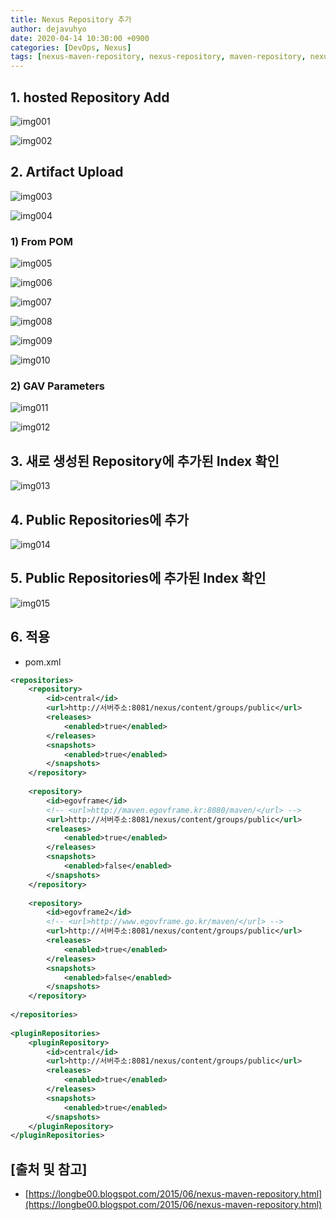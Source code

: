 ```yaml
---
title: Nexus Repository 추가
author: dejavuhyo
date: 2020-04-14 10:30:00 +0900
categories: [DevOps, Nexus]
tags: [nexus-maven-repository, nexus-repository, maven-repository, nexus-repository-add, 넥서스-메이븐-레파지토리, 넥서스-레파지토리, 메이븐-레파지토리, 넥서스-레파지토리-추가]
---
```


## 1. hosted Repository Add

![img001](/assets/img/2020-04-14-nexus-repository-add/img001.png)

![img002](/assets/img/2020-04-14-nexus-repository-add/img002.png)

## 2. Artifact Upload

![img003](/assets/img/2020-04-14-nexus-repository-add/img003.png)

![img004](/assets/img/2020-04-14-nexus-repository-add/img004.png)

### 1) From POM

![img005](/assets/img/2020-04-14-nexus-repository-add/img005.png)

![img006](/assets/img/2020-04-14-nexus-repository-add/img006.png)

![img007](/assets/img/2020-04-14-nexus-repository-add/img007.png)

![img008](/assets/img/2020-04-14-nexus-repository-add/img008.png)

![img009](/assets/img/2020-04-14-nexus-repository-add/img009.png)

![img010](/assets/img/2020-04-14-nexus-repository-add/img010.png)

### 2) GAV Parameters

![img011](/assets/img/2020-04-14-nexus-repository-add/img011.png)

![img012](/assets/img/2020-04-14-nexus-repository-add/img012.png)

## 3. 새로 생성된 Repository에 추가된 Index 확인

![img013](/assets/img/2020-04-14-nexus-repository-add/img013.png)

## 4. Public Repositories에 추가

![img014](/assets/img/2020-04-14-nexus-repository-add/img014.png)

## 5. Public Repositories에 추가된 Index 확인

![img015](/assets/img/2020-04-14-nexus-repository-add/img015.png)

## 6. 적용

* pom.xml

```xml
<repositories>
    <repository>
        <id>central</id>
        <url>http://서버주소:8081/nexus/content/groups/public</url>
        <releases>
            <enabled>true</enabled>
        </releases>
        <snapshots>
            <enabled>true</enabled>
        </snapshots>
    </repository>
 
    <repository>
        <id>egovframe</id>
        <!-- <url>http://maven.egovframe.kr:8080/maven/</url> -->
        <url>http://서버주소:8081/nexus/content/groups/public</url>
        <releases>
            <enabled>true</enabled>
        </releases>
        <snapshots>
            <enabled>false</enabled>
        </snapshots>
    </repository>
 
    <repository>
        <id>egovframe2</id>
        <!-- <url>http://www.egovframe.go.kr/maven/</url> -->
        <url>http://서버주소:8081/nexus/content/groups/public</url>
        <releases>
            <enabled>true</enabled>
        </releases>
        <snapshots>
            <enabled>false</enabled>
        </snapshots>
    </repository>
 
</repositories>
 
<pluginRepositories>
    <pluginRepository>
        <id>central</id>
        <url>http://서버주소:8081/nexus/content/groups/public</url>
        <releases>
            <enabled>true</enabled>
        </releases>
        <snapshots>
            <enabled>true</enabled>
        </snapshots>
    </pluginRepository>
</pluginRepositories>
```

## [출처 및 참고]
* [https://longbe00.blogspot.com/2015/06/nexus-maven-repository.html](https://longbe00.blogspot.com/2015/06/nexus-maven-repository.html)
